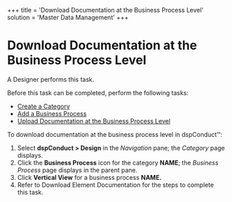 +++
title = 'Download Documentation at the Business Process Level'
solution = 'Master Data Management'
+++

# Download Documentation at the Business Process Level

A Designer performs this task.

Before this task can be completed, perform the following tasks:

  - [Create a Category](Create_a_Category.htm)
  - [Add a Business Process](Add_Business_Process.htm)
  - [Upload Documentation at the Business Process
    Level](Upload_Documentation_at_the_Business_Process_Level.htm)

To download documentation at the business process level in dspConduct™:

1.  Select <span style="font-weight: bold;">dspConduct </span>**\>
    Design** in the *Navigation* pane; the *Category* page displays.
2.  Click the **Business Process** icon for the category **NAME**; the
    *Business Process* page displays in the parent pane.
3.  Click **Vertical View** for a business process **NAME.**
4.  Refer to
    <span id="Download Element Documentation" class="popUpLink">Download
    Element Documentation</span> for the steps to complete this task.

